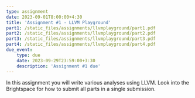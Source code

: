 ```yaml
---
type: assignment
date: 2023-09-01T8:00:00+4:30
title: 'Assignment #1 - LLVM Playground'
part1: /static_files/assignments/llvmplayground/part1.pdf
part2: /static_files/assignments/llvmplayground/part2.pdf
part3: /static_files/assignments/llvmplayground/part3.pdf
part4: /static_files/assignments/llvmplayground/part4.pdf
due_event: 
    type: due
    date: 2023-09-29T23:59:00+3:30
    description: 'Assignment #1 due'
---
```

In this assignment you will write various analyses using LLVM. Look into the Brightspace for how to submit all parts in a single submission.